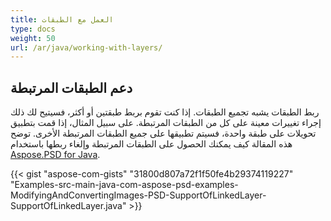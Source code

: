 ```yaml
---
title: العمل مع الطبقات
type: docs
weight: 50
url: /ar/java/working-with-layers/
---
```



## **دعم الطبقات المرتبطة**
ربط الطبقات يشبه تجميع الطبقات. إذا كنت تقوم بربط طبقتين أو أكثر، فسيتيح لك ذلك إجراء تغييرات معينة على كل من الطبقات المرتبطة. على سبيل المثال، إذا قمت بتطبيق تحويلات على طبقة واحدة، فسيتم تطبيقها على جميع الطبقات المرتبطة الأخرى. توضح هذه المقالة كيف يمكنك الحصول على الطبقات المرتبطة وإلغاء ربطها باستخدام [Aspose.PSD for Java](https://products.aspose.com/psd/java).



{{< gist "aspose-com-gists" "31800d807a72f1f50fe4b29374119227" "Examples-src-main-java-com-aspose-psd-examples-ModifyingAndConvertingImages-PSD-SupportOfLinkedLayer-SupportOfLinkedLayer.java" >}}

